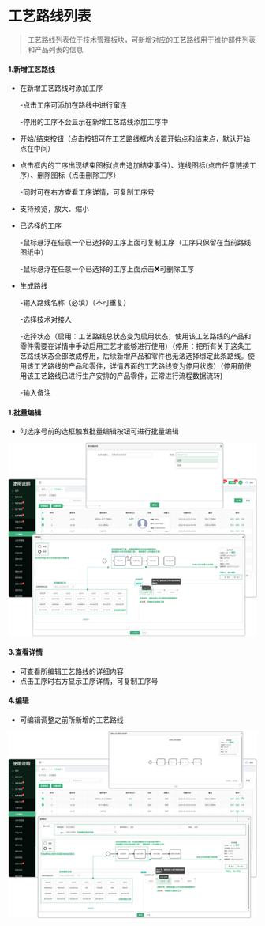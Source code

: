 

# 工艺路线列表

> 工艺路线列表位于技术管理板块，可新增对应的工艺路线用于维护部件列表和产品列表的信息

#### 1.新增工艺路线
* 在新增工艺路线时添加工序

  -点击工序可添加在路线中进行窜连

  -停用的工序不会显示在新增工艺路线添加工序中
* 开始/结束按钮（点击按钮可在工艺路线框内设置开始点和结束点，默认开始点在中间）
* 点击框内的工序出现结束图标(点击追加结束事件）、连线图标(点击任意链接工序）、删除图标（点击删除工序）

  -同时可在右方查看工序详情，可复制工序号

* 支持预览，放大、缩小

* 已选择的工序

  -鼠标悬浮在任意一个已选择的工序上面可复制工序（工序只保留在当前路线图纸中）

  -鼠标悬浮在任意一个已选择的工序上面点击❌可删除工序

* 生成路线

  -输入路线名称（必填）（不可重复）

  -选择技术对接人

  -选择状态（启用：工艺路线总状态变为启用状态，使用该工艺路线的产品和零件需要在详情中手动启用工艺才能够进行使用）（停用：把所有关于这条工艺路线状态全部改成停用，后续新增产品和零件也无法选择绑定此条路线。使用该工艺路线的产品和零件，详情界面的工艺路线变为停用状态）（停用前使用该工艺路线已进行生产安排的产品零件，正常进行流程数据流转)

  -输入备注

#### 1.批量编辑

* 勾选序号前的选框触发批量编辑按钮可进行批量编辑


 ![如图所示](../file/gylx1.png)
 
#### 3.查看详情
* 可查看所编辑工艺路线的详细内容
* 点击工序时右方显示工序详情，可复制工序号

#### 4.编辑
* 可编辑调整之前所新增的工艺路线

![如图所示](../file/gylx2.png)
